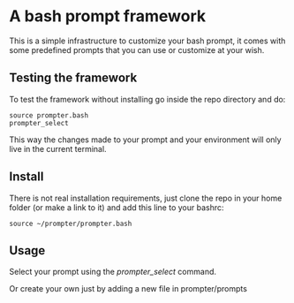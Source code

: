 # A bash prompt framework

This is a simple infrastructure to customize your bash prompt, it comes with
some predefined prompts that you can use or customize at your wish.

## Testing the framework

To test the framework without installing go inside the repo directory and do:

    source prompter.bash
    prompter_select

This way the changes made to your prompt and your environment will only live in the current terminal.

## Install

There is not real installation requirements, just clone the repo in your home
folder (or make a link to it) and add this line to your bashrc:

    source ~/prompter/prompter.bash

## Usage

Select your prompt using the *prompter_select* command.

Or create your own just by adding a new file in prompter/prompts
